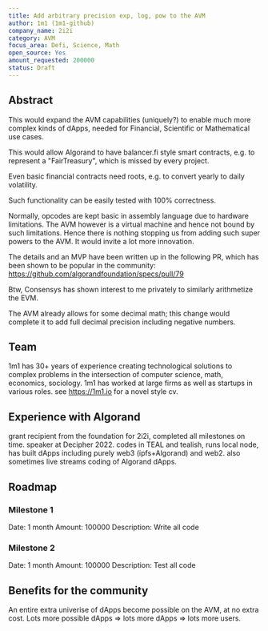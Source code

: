 ```yaml
---
title: Add arbitrary precision exp, log, pow to the AVM
author: 1m1 (1m1-github)
company_name: 2i2i
category: AVM
focus_area: Defi, Science, Math
open_source: Yes
amount_requested: 200000
status: Draft
---
```


## Abstract
This would expand the AVM capabilities (uniquely?) to enable much more complex kinds of dApps, needed for Financial, Scientific or Mathematical use cases.

This would allow Algorand to have balancer.fi style smart contracts, e.g. to represent a "FairTreasury", which is missed by every project.

Even basic financial contracts need roots, e.g. to convert yearly to daily volatility.

Such functionality can be easily tested with 100% correctness.

Normally, opcodes are kept basic in assembly language due to hardware limitations. The AVM however is a virtual machine and hence not bound by such limitations.
Hence there is nothing stopping us from adding such super powers to the AVM. It would invite a lot more innovation.

The details and an MVP have been written up in the following PR, which has been shown to be popular in the community:
https://github.com/algorandfoundation/specs/pull/79

Btw, Consensys has shown interest to me privately to similarly arithmetize the EVM.

The AVM already allows for some decimal math; this change would complete it to add full decimal precision including negative numbers.

## Team
1m1 has 30+ years of experience creating technological solutions to complex problems in the intersection of computer science, math, economics, sociology. 1m1 has worked at large firms as well as startups in various roles. see https://1m1.io for a novel style cv.

## Experience with Algorand
grant recipient from the foundation for 2i2i, completed all milestones on time. speaker at Decipher 2022. codes in TEAL and tealish, runs local node, has built dApps including purely web3 (ipfs+Algorand) and web2. also sometimes live streams coding of Algorand dApps.

## Roadmap

### Milestone 1
Date: 1 month
Amount: 100000
Description: Write all code

### Milestone 2 
Date: 1 month
Amount: 100000
Description: Test all code

## Benefits for the community
An entire extra univerise of dApps become possible on the AVM, at no extra cost. Lots more possible dApps => lots more dApps => lots more users.
